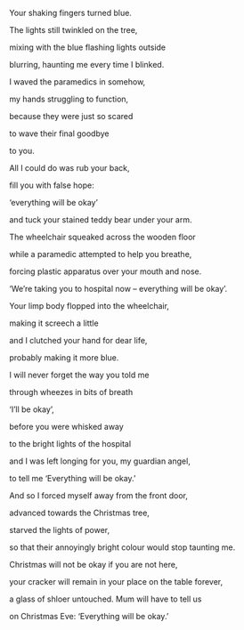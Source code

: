 Your shaking fingers turned blue.

The lights still twinkled on the tree,

mixing with the blue flashing lights outside

blurring, haunting me every time I blinked.

I waved the paramedics in somehow,

my hands struggling to function,

because they were just so scared

to wave their final goodbye

to you.

All I could do was rub your back,

fill you with false hope:

‘everything will be okay’

and tuck your stained teddy bear under your arm.

The wheelchair squeaked across the wooden floor

while a paramedic attempted to help you breathe,

forcing plastic apparatus over your mouth and nose.

‘We’re taking you to hospital now – everything will be okay’.

Your limp body flopped into the wheelchair,

making it screech a little

and I clutched your hand for dear life,

probably making it more blue.

I will never forget the way you told me

through wheezes in bits of breath

‘I’ll be okay’,

before you were whisked away

to the bright lights of the hospital

and I was left longing for you, my guardian angel,

to tell me ‘Everything will be okay.’

And so I forced myself away from the front door,

advanced towards the Christmas tree,

starved the lights of power,

so that their annoyingly bright colour would stop taunting me.

Christmas will not be okay if you are not here,

your cracker will remain in your place on the table forever,

a glass of shloer untouched. Mum will have to tell us

on Christmas Eve: ‘Everything will be okay.’
